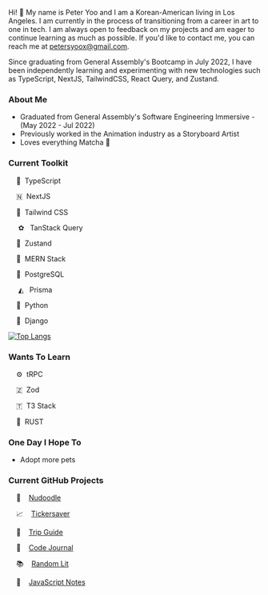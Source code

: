 Hi! 👋 My name is Peter Yoo and I am a Korean-American living in Los Angeles. I am currently in the process of transitioning from a career in art to one in tech. I am always open to feedback on my projects and am eager to continue learning as much as possible. If you'd like to contact me, you can reach me at [petersyoox@gmail.com](petersyoox@gmail.com).

Since graduating from General Assembly's Bootcamp in July 2022, I have been independently learning and experimenting with new technologies such as TypeScript, NextJS, TailwindCSS, React Query, and Zustand.

### About Me
- Graduated from General Assembly's Software Engineering Immersive - (May 2022 - Jul 2022)
- Previously worked in the Animation industry as a Storyboard Artist
- Loves everything Matcha 🍵

### Current Toolkit
&nbsp;&nbsp;&nbsp; 🥂 &nbsp;TypeScript &nbsp;&nbsp;&nbsp;

&nbsp;&nbsp;&nbsp; 🇳 &nbsp;NextJS &nbsp;&nbsp;&nbsp;

&nbsp;&nbsp;&nbsp; 💨 &nbsp;Tailwind CSS &nbsp;&nbsp;&nbsp;

&nbsp;&nbsp;&nbsp;&nbsp; ✿ &nbsp;&nbsp;TanStack Query &nbsp;&nbsp;&nbsp;

&nbsp;&nbsp;&nbsp; 🐻 &nbsp;Zustand &nbsp;&nbsp;&nbsp;

&nbsp;&nbsp;&nbsp; 🍃 &nbsp;MERN Stack &nbsp;&nbsp;&nbsp;

&nbsp;&nbsp;&nbsp; 🐘 &nbsp;PostgreSQL &nbsp;&nbsp;&nbsp;

&nbsp;&nbsp;&nbsp;&nbsp; ◭ &nbsp;&nbsp;Prisma

&nbsp;&nbsp;&nbsp; 🐍 &nbsp;Python &nbsp;&nbsp;&nbsp;

&nbsp;&nbsp;&nbsp; 🐸 &nbsp;Django &nbsp;&nbsp;&nbsp;


[![Top Langs](https://github-readme-stats.vercel.app/api/top-langs/?username=petersyoo&langs_count=7&layout=compact)](https://github.com/anuraghazra/github-readme-stats)

### Wants To Learn
&nbsp;&nbsp;&nbsp; ⚙️ &nbsp;tRPC

&nbsp;&nbsp;&nbsp; 🇿 &nbsp;Zod

&nbsp;&nbsp;&nbsp; 🇹 &nbsp;T3 Stack

&nbsp;&nbsp;&nbsp; 🦀 &nbsp;RUST

### One Day I Hope To
- Adopt more pets

### Current GitHub Projects
&nbsp;&nbsp;&nbsp; 🎨 &nbsp;&nbsp;&nbsp;[Nudoodle](https://github.com/PeterSYoo/doodlezilla-nextjs-tailwind)

&nbsp;&nbsp;&nbsp; 📈 &nbsp;&nbsp;&nbsp;[Tickersaver](https://github.com/PeterSYoo/stocksaver-nextjs-tailwind)

&nbsp;&nbsp;&nbsp; 🏨 &nbsp;&nbsp;&nbsp;[Trip Guide](https://github.com/PeterSYoo/Hotel-Booking-App-with-Nextjs-Typescript-and-TailwindCss)

&nbsp;&nbsp;&nbsp; 📝 &nbsp;&nbsp;&nbsp;[Code Journal](https://github.com/PeterSYoo/code-journal)

&nbsp;&nbsp;&nbsp; 📚 &nbsp;&nbsp;&nbsp;[Random Lit](https://github.com/PeterSYoo/randomBookGenreGenerator) 

&nbsp;&nbsp;&nbsp; 📙 &nbsp;&nbsp;&nbsp;[JavaScript Notes](https://github.com/PeterSYoo/javascript-notes-nextjs-tailwind)
